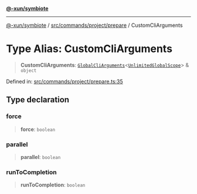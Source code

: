 [**@-xun/symbiote**](../../../../../README.md)

***

[@-xun/symbiote](../../../../../README.md) / [src/commands/project/prepare](../README.md) / CustomCliArguments

# Type Alias: CustomCliArguments

> **CustomCliArguments**: [`GlobalCliArguments`](../../../../configure/type-aliases/GlobalCliArguments.md)\<[`UnlimitedGlobalScope`](../../../../configure/enumerations/UnlimitedGlobalScope.md)\> & `object`

Defined in: [src/commands/project/prepare.ts:35](https://github.com/Xunnamius/symbiote/blob/93db40a191a3211953c897ee68551b6408725320/src/commands/project/prepare.ts#L35)

## Type declaration

### force

> **force**: `boolean`

### parallel

> **parallel**: `boolean`

### runToCompletion

> **runToCompletion**: `boolean`
